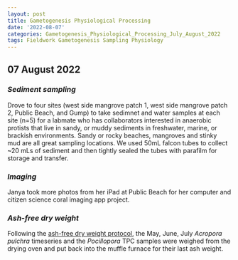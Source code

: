```yaml
---
layout: post
title: Gametogenesis Physiological Processing
date: '2022-08-07'
categories: Gametogenesis_Physiological_Processing_July_August_2022
tags: Fieldwork Gametogenesis Sampling Physiology
---
```


## 07 August 2022


### *Sediment sampling*

Drove to four sites (west side mangrove patch 1, west side mangrove patch 2, Public Beach, and Gump) to take sedimnet and water samples at each site (n=5) for a labmate who has collaborators interested in anaerobic protists that live in sandy, or muddy sediments in freshwater, marine, or brackish environments. Sandy or rocky beaches, 
mangroves and stinky mud are all great sampling locations. We used 50mL falcon tubes to collect ~20 mLs of sediment and then tightly sealed the tubes with parafilm for storage and transfer.

### *Imaging*

Janya took more photos from her iPad at Public Beach for her computer and citizen science coral imaging app project. 

### *Ash-free dry weight*
Following the [ash-free dry weight protocol](https://github.com/urol-e5/protocols/blob/master/2020-01-01-Ash-Free-Dry-Weight-Protocol.md), the May, June, July *Acropora pulchra* timeseries and the *Pocillopora* TPC samples were weighed from the drying oven and put back into the muffle furnace for their last ash weight. 




